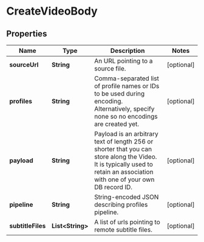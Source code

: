 
# CreateVideoBody

## Properties
Name | Type | Description | Notes
------------ | ------------- | ------------- | -------------
**sourceUrl** | **String** | An URL pointing to a source file. |  [optional]
**profiles** | **String** | Comma-separated list of profile names or IDs to be used during encoding. Alternatively, specify none so no encodings are created yet. |  [optional]
**payload** | **String** | Payload is an arbitrary text of length 256 or shorter that you can store along the Video. It is typically used to retain an association with one of your own DB record ID. |  [optional]
**pipeline** | **String** | String-encoded JSON describing profiles pipeline. |  [optional]
**subtitleFiles** | **List&lt;String&gt;** | A list of urls pointing to remote subtitle files. |  [optional]



